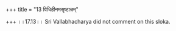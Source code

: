 +++
title = "13 विधिहीनमसृष्टान्नम्"

+++
।।17.13।। Sri Vallabhacharya did not comment on this sloka.
